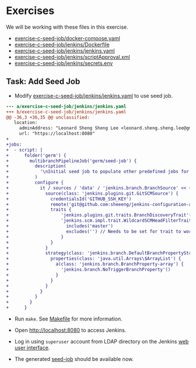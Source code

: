 # Exercises

We will be working with these files in this exercise.

- [exercise-c-seed-job/docker-compose.yaml](exercise-c-seed-job/docker-compose.yaml)
- [exercise-c-seed-job/jenkins/Dockerfile](exercise-c-credentials/jenkins/Dockerfile)
- [exercise-c-seed-job/jenkins/jenkins.yaml](exercise-c-seed-job/jenkins/jenkins.yaml)
- [exercise-c-seed-job/jenkins/scriptApproval.xml](exercise-c-seed-job/jenkins/scriptApproval.xml)
- [exercise-c-seed-job/jenkins/secrets.env](exercise-c-seed-job/jenkins/secrets.env)

## Task: Add Seed Job

- Modify [exercise-c-seed-job/jenkins/jenkins.yaml](exercise-c-seed-job/jenkins/jenkins.yaml) to use seed job.

```patch
--- a/exercise-c-seed-job/jenkins/jenkins.yaml
+++ b/exercise-c-seed-job/jenkins/jenkins.yaml
@@ -36,3 +36,35 @@ unclassified:
   location:
     adminAddress: "Leonard Sheng Sheng Lee <leonard.sheng.sheng.lee@gmail.com>"
     url: "https://localhost:8080"
+
+jobs:
+  - script: |
+      folder('germ') {
+        multibranchPipelineJob('germ/seed-job') {
+          description(
+            '\nInitial seed job to populate other predefined jobs for Jenkins.'
+          )
+          configure {
+            it / sources / 'data' / 'jenkins.branch.BranchSource' << {
+              source(class: 'jenkins.plugins.git.GitSCMSource') {
+                credentialsId('GITHUB_SSH_KEY')
+                remote('git@github.com:sheeeng/jenkins-configuration-as-code-seed-job.git')
+                traits {
+                    'jenkins.plugins.git.traits.BranchDiscoveryTrait'()
+                    'jenkins.scm.impl.trait.WildcardSCMHeadFilterTrait' {
+                      includes('master')
+                      excludes('') // Needs to be set for trait to work
+                    }
+                }
+              }
+              strategy(class: 'jenkins.branch.DefaultBranchPropertyStrategy') {
+                properties(class: 'java.util.Arrays\$ArrayList') {
+                  a(class: 'jenkins.branch.BranchProperty-array') {
+                    'jenkins.branch.NoTriggerBranchProperty'()
+                  }
+                }
+              }
+            }
+          }
+        }
+      }
```

- Run `make`. See [Makefile](Makefile) for more information.

- Open [http://localhost:8080](http://localhost:8080) to access Jenkins.

- Log in using `superuser` account from LDAP directory on the Jenkins [web user interface](http://localhost:8080/).

- The generated [seed-job](http://localhost:8080/job/germ/job/seed-job/) should be available now.
